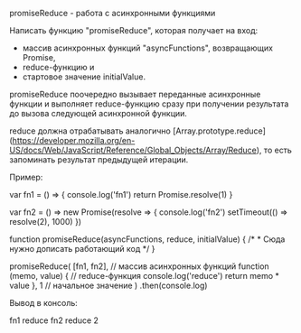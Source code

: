 promiseReduce - работа с асинхронными функциями

Написать функцию "promiseReduce", которая получает на вход: 
- массив асинхронных функций "asyncFunctions", возвращающих Promise, 
- reduce-функцию и 
- стартовое значение initialValue.

promiseReduce поочередно вызывает переданные асинхронные функции
и выполняет reduce-функцию сразу при получении результата до вызова следующей асинхронной функции.

reduce должна отрабатывать аналогично [Array.prototype.reduce] (https://developer.mozilla.org/en-US/docs/Web/JavaScript/Reference/Global_Objects/Array/Reduce), то есть запоминать результат предыдущей итерации.

Пример:

var fn1 = () => {
	console.log('fn1')
	return Promise.resolve(1)
}

var fn2 = () => new Promise(resolve => {
	console.log('fn2')
	setTimeout(() => resolve(2), 1000)
})

function promiseReduce(asyncFunctions, reduce, initialValue) { 
	/* 
	* Сюда нужно дописать работающий код
	*/
}

promiseReduce(
	[fn1, fn2],                 // массив асинхронных функций 
	function (memo, value) {    // reduce-функция
		console.log('reduce')
		return memo * value
	}, 
	1                           // начальное значение
)
.then(console.log) 

Вывод в консоль:

fn1
reduce
fn2
reduce
2

